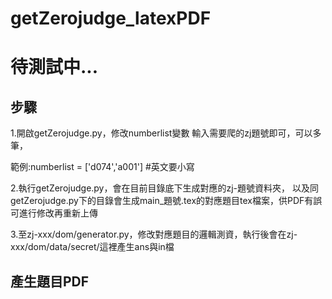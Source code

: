 # getZerojudge_latexPDF
# 待測試中...
## 步驟
1.開啟getZerojudge.py，修改numberlist變數
  輸入需要爬的zj題號即可，可以多筆，
  
   範例:numberlist = ['d074','a001'] #英文要小寫
  
  
2.執行getZerojudge.py，會在目前目錄底下生成對應的zj-題號資料夾，
以及同getZerojudge.py下的目錄會生成main_題號.tex的對應題目tex檔案，供PDF有誤可進行修改再重新上傳

3.至zj-xxx/dom/generator.py，修改對應題目的邏輯測資，執行後會在zj-xxx/dom/data/secret/這裡產生ans與in檔


## 產生題目PDF